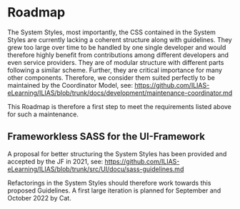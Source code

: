 # Roadmap
The System Styles, most importantly, the CSS contained in the System Styles are currently
lacking a coherent structure along with guidelines. They grew too large over time to be 
handled by one single developer and would therefore highly benefit from contributions among 
different developers and even service providers. They are of modular structure with different parts 
following a similar scheme. Further, they are critical importance for many other components. Therefore, we consider
them suited perfectly to be maintained by the Coordinator Model, see: https://github.com/ILIAS-eLearning/ILIAS/blob/trunk/docs/development/maintenance-coordinator.md

This Roadmap is therefore a first step to meet the requirements listed above for such a maintenance.

## Frameworkless SASS for the UI-Framework
A proposal for better structuring the System Styles has been provided and accepted by the JF in 2021, see: https://github.com/ILIAS-eLearning/ILIAS/blob/trunk/src/UI/docu/sass-guidelines.md

Refactorings in the System Styles should therefore work towards this proposed Guidelines. A
first large iteration is planned for September and October 2022 by Cat. 
